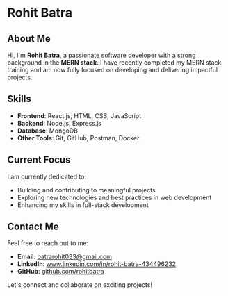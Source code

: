 # Rohit Batra

## About Me
Hi, I'm **Rohit Batra**, a passionate software developer with a strong background in the **MERN stack**. I have recently completed my MERN stack training and am now fully focused on developing and delivering impactful projects.

## Skills
- **Frontend**: React.js, HTML, CSS, JavaScript
- **Backend**: Node.js, Express.js
- **Database**: MongoDB
- **Other Tools**: Git, GitHub, Postman, Docker

## Current Focus
I am currently dedicated to:
- Building and contributing to meaningful projects
- Exploring new technologies and best practices in web development
- Enhancing my skills in full-stack development

## Contact Me
Feel free to reach out to me:
- **Email**: batrarohit033@gmail.com
- **LinkedIn**: www.linkedin.com/in/rohit-batra-434496232
- **GitHub**: [github.com/rohitbatra](https://github.com/rohitbatra)

Let's connect and collaborate on exciting projects!
